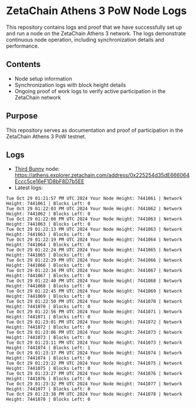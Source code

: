 # ZetaChain Athens 3 PoW Node Logs
This repository contains logs and proof that we have successfully set up and run a node on the ZetaChain Athens 3 network. The logs demonstrate continuous node operation, including synchronization details and performance.

## Contents
- Node setup information
- Synchronization logs with block height details
- Ongoing proof of work logs to verify active participation in the ZetaChain network

## Purpose
This repository serves as documentation and proof of participation in the ZetaChain Athens 3 PoW testnet.

## Logs

- [Third Bunny](https://thirdbunny.xyz/) node: https://athens.explorer.zetachain.com/address/0x225254d35dE666064Eccc5ce16eF1D8bF8D7b5EE
- Latest logs:
```
Tue Oct 29 01:21:57 PM UTC 2024 Your Node Height: 7441061 | Network Height: 7441061 | Blocks Left: 0
Tue Oct 29 01:22:03 PM UTC 2024 Your Node Height: 7441062 | Network Height: 7441062 | Blocks Left: 0
Tue Oct 29 01:22:08 PM UTC 2024 Your Node Height: 7441063 | Network Height: 7441063 | Blocks Left: 0
Tue Oct 29 01:22:13 PM UTC 2024 Your Node Height: 7441063 | Network Height: 7441063 | Blocks Left: 0
Tue Oct 29 01:22:19 PM UTC 2024 Your Node Height: 7441064 | Network Height: 7441064 | Blocks Left: 0
Tue Oct 29 01:22:24 PM UTC 2024 Your Node Height: 7441065 | Network Height: 7441065 | Blocks Left: 0
Tue Oct 29 01:22:29 PM UTC 2024 Your Node Height: 7441066 | Network Height: 7441066 | Blocks Left: 0
Tue Oct 29 01:22:34 PM UTC 2024 Your Node Height: 7441067 | Network Height: 7441067 | Blocks Left: 0
Tue Oct 29 01:22:40 PM UTC 2024 Your Node Height: 7441068 | Network Height: 7441068 | Blocks Left: 0
Tue Oct 29 01:22:45 PM UTC 2024 Your Node Height: 7441069 | Network Height: 7441069 | Blocks Left: 0
Tue Oct 29 01:22:50 PM UTC 2024 Your Node Height: 7441070 | Network Height: 7441070 | Blocks Left: 0
Tue Oct 29 01:22:56 PM UTC 2024 Your Node Height: 7441071 | Network Height: 7441071 | Blocks Left: 0
Tue Oct 29 01:23:01 PM UTC 2024 Your Node Height: 7441072 | Network Height: 7441072 | Blocks Left: 0
Tue Oct 29 01:23:06 PM UTC 2024 Your Node Height: 7441073 | Network Height: 7441073 | Blocks Left: 0
Tue Oct 29 01:23:11 PM UTC 2024 Your Node Height: 7441073 | Network Height: 7441074 | Blocks Left: 1
Tue Oct 29 01:23:17 PM UTC 2024 Your Node Height: 7441074 | Network Height: 7441074 | Blocks Left: 0
Tue Oct 29 01:23:22 PM UTC 2024 Your Node Height: 7441075 | Network Height: 7441075 | Blocks Left: 0
Tue Oct 29 01:23:27 PM UTC 2024 Your Node Height: 7441076 | Network Height: 7441076 | Blocks Left: 0
Tue Oct 29 01:23:32 PM UTC 2024 Your Node Height: 7441077 | Network Height: 7441077 | Blocks Left: 0
Tue Oct 29 01:23:38 PM UTC 2024 Your Node Height: 7441078 | Network Height: 7441078 | Blocks Left: 0
```
